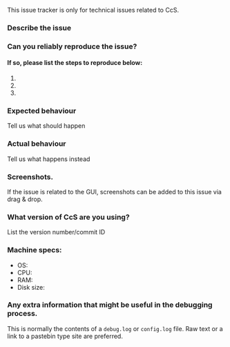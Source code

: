 <!--- Remove sections that do not apply -->

This issue tracker is only for technical issues related to CcS.

### Describe the issue

### Can you reliably reproduce the issue?
#### If so, please list the steps to reproduce below:
1.
2.
3.

### Expected behaviour
Tell us what should happen

### Actual behaviour
Tell us what happens instead

### Screenshots.
If the issue is related to the GUI, screenshots can be added to this issue via drag & drop.

### What version of CcS are you using?
List the version number/commit ID

### Machine specs:
- OS:
- CPU:
- RAM:
- Disk size:

### Any extra information that might be useful in the debugging process.
This is normally the contents of a `debug.log` or `config.log` file. Raw text or a link to a pastebin type site are preferred.
